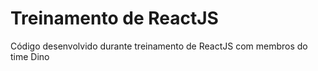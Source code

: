 # Treinamento de ReactJS
Código desenvolvido durante treinamento de ReactJS com membros do time Dino

